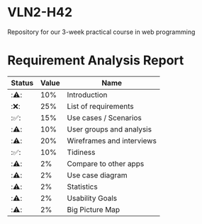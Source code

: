 # VLN2-H42
Repository for our 3-week practical course in web programming

# Requirement Analysis Report
| Status | Value | Name |
|  ---   |  ---  |  --- |
| :⚠️: | 10% | Introduction |
| :❌: | 25% | List of requirements |
| :✅: | 15% | Use cases / Scenarios |
| :⚠️: | 10% | User groups and analysis |
| :⚠️: | 20% | Wireframes and interviews |
| :✅: | 10% | Tidiness |
| :⚠️: | 2% | Compare to other apps |
| :⚠️: | 2% | Use case diagram |
| :⚠️: | 2% | Statistics |
| :⚠️: | 2% | Usability Goals |
| :⚠️: | 2% | Big Picture Map |

